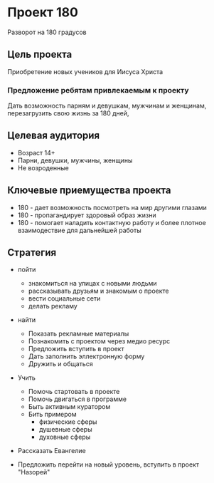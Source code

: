 # Проект 180 

Разворот на 180 градусов

## Цель проекта 
Приобретение новых учеников для Иисуса Христа

### Предложение ребятам привлекаемым к проекту
Дать возможность парням и девушкам, мужчинам и женщинам, перезагрузить свою жизнь за 180 дней, 

## Целевая аудитория
* Возраст 14+ 
* Парни, девушки, мужчины, женщины
* Не возроденные 

## Ключевые приемущества проекта
* 180 - дает возможность посмотреть на мир другими глазами
* 180 - пропагандирует здоровый образ жизни
* 180 - помогает наладить контактную работу и более плотное взаимодествие для дальнейшей работы

## Стратегия 
* пойти 
   * знакомиться на улицах с новыми людьми
   * рассказывать друзьям и знакомым о проекте 
   * вести социальные сети
   * делать рекламу

* найти 
   * Показать рекламные материалы 
   * Познакомить с проектом через медио ресурс
   * Предложить вступить в проект 
   * Дать заполнить эллектронную форму
   * Дружить и общаться

* Учить 
   * Помочь стартовать в проекте
   * Помочь двигаться в программе 
   * Быть активным куратором
   * Бить примером
      * физические сферы
      * душевные сферы
      * духовные сферы

* Рассказать Евангелие 

* Предложить перейти на новый уровень, вступить в проект "Назорей"







